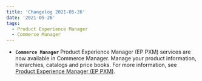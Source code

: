 ```yaml
---
title: 'Changelog 2021-05-26'
date: '2021-05-26'
tags:
  - Product Experience Manager
  - Commerce Manager
---
```

- **`Commerce Manager`** Product Experience Manager (EP PXM) services are now available in Commerce Manager. Manage your product information, hierarchies, catalogs and price books. For more information, see [Product Experience Manager (EP PXM)](/docs/api/pxm/products/product-experience-manager-introduction).
